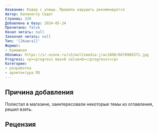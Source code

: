 ```yaml
---
Название: Кодер с улицы. Правила нарушать рекомендуется
Автор: Капаноглу Седат
Страниц: 320
Добавлена в базу: 2024-05-24
Прочитана: false
Начал читать: null
Закончил читать: null
Тип: '[[Книга]]'
Формат:
- бумажная
Обложка: https://ir.ozone.ru/s3/multimedia-j/wc1000/6670988371.jpg
Progress: <p><progress max=0 value=0></progress></p>
Категории:
- разработка
- архитектура ПО
---
```

## Причина добавления

Полистал в магазине, заинтересовали некоторые темы из оглавления, решил взять.

## Рецензия